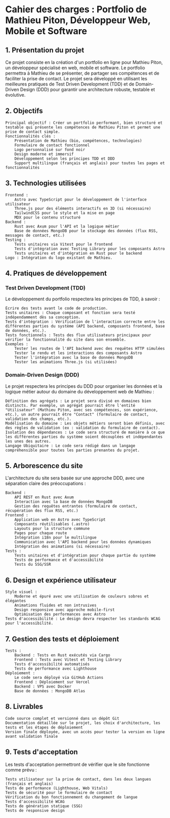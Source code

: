 # Cahier des charges : Portfolio de Mathieu Piton, Développeur Web, Mobile et Software

## 1. Présentation du projet

Ce projet consiste en la création d'un portfolio en ligne pour Mathieu Piton, un développeur spécialisé en web, mobile et software. Le portfolio permettra à Mathieu de se présenter, de partager ses compétences et de faciliter la prise de contact. Le projet sera développé en utilisant les meilleures pratiques de Test Driven Development (TDD) et de Domain-Driven Design (DDD) pour garantir une architecture robuste, testable et évolutive.

## 2. Objectifs

    Principal objectif : Créer un portfolio performant, bien structuré et testable qui présente les compétences de Mathieu Piton et permet une prise de contact simple.
    Fonctionnalités clés :
        Présentation de Mathieu (bio, compétences, technologies)
        Formulaire de contact fonctionnel
        Logo personnalisé sur fond noir
        Design moderne et immersif
        Développement selon les principes TDD et DDD
        Support multilingue (français et anglais) pour toutes les pages et fonctionnalités

## 3. Technologies utilisées

    Frontend :
        Astro avec TypeScript pour le développement de l'interface utilisateur
        Three.js pour des éléments interactifs en 3D (si nécessaire)
        TailwindCSS pour le style et la mise en page
        MDX pour le contenu structuré
    Backend :
        Rust avec Axum pour l'API et la logique métier
        Base de données MongoDB pour le stockage des données (flux RSS, messages de contact, etc.)
    Testing :
        Tests unitaires via Vitest pour le frontend
        Tests d'intégration avec Testing Library pour les composants Astro
        Tests unitaires et d'intégration en Rust pour le backend
    Logo : Intégration du logo existant de Mathieu.

## 4. Pratiques de développement

### Test Driven Development (TDD)

Le développement du portfolio respectera les principes de TDD, à savoir :

    Écrire des tests avant le code de production.
    Tests unitaires : Chaque composant et fonction sera testé indépendamment dès sa conception.
    Tests d'intégration : Vérification de l'interaction correcte entre les différentes parties du système (API backend, composants frontend, base de données, etc.).
    Tests fonctionnels : Tests des flux utilisateurs principaux pour vérifier la fonctionnalité du site dans son ensemble.
    Exemples :
        Tester les routes de l'API backend avec des requêtes HTTP simulées
        Tester le rendu et les interactions des composants Astro
        Tester l'intégration avec la base de données MongoDB
        Tester les animations Three.js (si utilisées)

### Domain-Driven Design (DDD)

Le projet respectera les principes du DDD pour organiser les données et la logique métier autour du domaine du développement web de Mathieu :

    Définition des agrégats : Le projet sera divisé en domaines bien distincts. Par exemple, un agrégat pourrait être l'entité "Utilisateur" (Mathieu Piton, avec ses compétences, son expérience, etc.), un autre pourrait être "Contact" (formulaire de contact, validation des champs, etc.).
    Modélisation du domaine : Les objets métiers seront bien définis, avec des règles de validation (ex : validation du formulaire de contact).
    Isolation des dépendances : Le code sera structuré de manière à ce que les différentes parties du système soient découplées et indépendantes les unes des autres.
    Langage Ubiquitaire : Le code sera rédigé dans un langage compréhensible pour toutes les parties prenantes du projet.

## 5. Arborescence du site

L'architecture du site sera basée sur une approche DDD, avec une séparation claire des préoccupations :

    Backend :
        API REST en Rust avec Axum
        Interaction avec la base de données MongoDB
        Gestion des requêtes entrantes (formulaire de contact, récupération des flux RSS, etc.)
    Frontend :
        Application web en Astro avec TypeScript
        Composants réutilisables (.astro)
        Layouts pour la structure commune
        Pages pour chaque route
        Intégration i18n pour le multilingue
        Communication avec l'API backend pour les données dynamiques
        Intégration des animations (si nécessaire)
    Tests :
        Tests unitaires et d'intégration pour chaque partie du système
        Tests de performance et d'accessibilité
        Tests du SSG/SSR

## 6. Design et expérience utilisateur

    Style visuel :
        Moderne et épuré avec une utilisation de couleurs sobres et élégantes
        Animations fluides et non intrusives
        Design responsive avec approche mobile-first
        Optimisation des performances avec Astro
    Tests d'accessibilité : Le design devra respecter les standards WCAG pour l'accessibilité.

## 7. Gestion des tests et déploiement

    Tests :
        Backend : Tests en Rust exécutés via Cargo
        Frontend : Tests avec Vitest et Testing Library
        Tests d'accessibilité automatisés
        Tests de performance avec Lighthouse
    Déploiement :
        Le code sera déployé via GitHub Actions
        Frontend : Déploiement sur Vercel
        Backend : VPS avec Docker
        Base de données : MongoDB Atlas

## 8. Livrables

    Code source complet et versionné dans un dépôt Git
    Documentation détaillée sur le projet, les choix d'architecture, les tests et les étapes de déploiement
    Version finale déployée, avec un accès pour tester la version en ligne avant validation finale

## 9. Tests d'acceptation

Les tests d'acceptation permettront de vérifier que le site fonctionne comme prévu :

    Tests utilisateur sur la prise de contact, dans les deux langues (français et anglais)
    Tests de performance (Lighthouse, Web Vitals)
    Tests de sécurité pour le formulaire de contact
    Vérification du bon fonctionnement du changement de langue
    Tests d'accessibilité WCAG
    Tests de génération statique (SSG)
    Tests de responsive design
